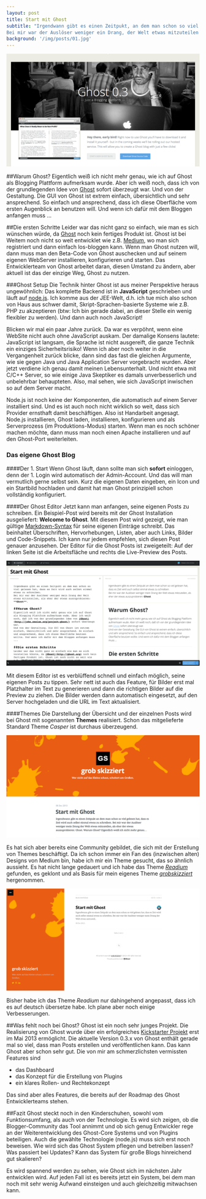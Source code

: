 ```yaml
---
layout: post
title: Start mit Ghost
subtitle: "Irgendwann gibt es einen Zeitpukt, an dem man schon so viel gelesen hat, dass es Zeit wird, auch selbst einmal etwas zu schreiben.
Bei mir war der Auslöser weniger ein Drang, der Welt etwas mitzuteilen (es ist mir schon klar, dass es inzwischen gefühlt mehr Blogger als Leser gibt), als eher der, etwas auszuprobieren: das Blogging System Ghost."
background: '/img/posts/01.jpg'
---
```



![Ghost](/img/posts/Screenshot_Ghost_org.png)

##Warum Ghost?
Eigentlich weiß ich nicht mehr genau, wie ich auf Ghost als Blogging Plattform aufmerksam wurde. Aber ich weiß noch, dass ich von der grundlegenden Idee von [Ghost](http://john.onolan.org/project-ghost/) sofort überzeugt war. 
Und von der Gestaltung. Die GUI von Ghost ist extrem einfach, übersichtlich und sehr ansprechend. So einfach und ansprechend, dass ich diese Oberfläche vom ersten Augenblick an benutzen will. Und wenn ich dafür mit dem Bloggen anfangen muss ...

##Die ersten Schritte
Leider war das nicht ganz so einfach, wie man es sich wünschen würde, da [Ghost](http://ghost.org) noch kein fertiges Produkt ist. Ghost ist bei Weitem noch nicht so weit entwicklet wie z.B. [Medium](https://medium.com), wo man sich registriert und dann einfach los-bloggen kann. Wenn man Ghost nutzen will, dann muss man den Beta-Code von Ghost auschecken und auf seinem eigenen WebServer installieren, konfigurieren und starten. 
Das Entwicklerteam von Ghost arbeitet daran, diesen Umstand zu ändern, aber aktuell ist das der einzige Weg, Ghost zu nutzen.

###Ghost Setup
Die Technik hinter Ghost ist aus meiner Perspektive heraus ungewöhnlich: Das komplette Backend ist in **JavaScript** geschrieben und läuft auf [node.js](http://nodejs.org). 
Ich komme aus der JEE-Welt, d.h. ich tue mich also schon von Haus aus schwer damit, Skript-Sprachen-basierte Systeme wie z.B. PHP zu akzeptieren (btw: Ich bin gerade dabei, an dieser Stelle ein wenig flexibler zu werden). Und dann auch noch JavaScript!

Blicken wir mal ein paar Jahre zurück. Da war es verpöhnt, wenn eine WebSite nicht auch ohne JavaScript auskam. Der damalige Konsens lautete: JavaScript ist langsam, die Sprache ist nicht ausgereift, die ganze Technik ein einziges Sicherheitsrisiko! 
Wenn ich aber noch weiter in die Vergangenheit zurück blicke, dann sind das fast die gleichen Argumente, wie sie gegen Java und Java Application Server vorgebracht wurden. Aber jetzt verdiene ich genau damit meinen Lebensunterhalt. Und nicht etwa mit C/C++ Server, so wie einige Java Skeptiker es damals unverbesserlich und unbelehrbar behaupteten.
Also, mal sehen, wie sich JavaScript inwischen so auf dem Server macht.

Node.js ist noch keine der Komponenten, die automatisch auf einem Server installiert sind. Und es ist auch noch nicht wirklich so weit, dass sich Provider ernsthaft damit beschäftigen. Also ist Handarbeit angesagt. Node.js installieren, Ghost laden, installieren, konfigurieren und als Serverprozess (im Produktions-Modus) starten. Wenn man es noch schöner machen möchte, dann muss man noch einen Apache installieren und auf den Ghost-Port weiterleiten.

### Das eigene Ghost Blog
####Der 1. Start
Wenn Ghost läuft, dann sollte man sich **sofort** einloggen, denn der 1. Login wird automatisch der Admin-Account. Und das will man vermutlich gerne selbst sein.
Kurz die eigenen Daten eingeben, ein Icon und ein Startbild hochladen und damit hat man Ghost prinzipiell schon vollständig konfiguriert.

####Der Ghost Editor
Jetzt kann man anfangen, seine eigenen Posts zu schreiben. Ein Beispiel-Post wird bereits mit der Ghost Installation ausgeliefert: **Welcome to Ghost**.
Mit diesem Post wird gezeigt, wie man gültige [Markdown-Syntax](http://daringfireball.net/projects/markdown/syntax) für seine eigenen Einträge schreibt. Das beinhaltet Überschriften, Hervorhebungen, Listen, aber auch Links, Bilder und Code-Snippets. Ich kann nur jedem empfehlen, sich diesen Post genauer anzusehen.
Der Editor für die Ghost Posts ist zweigeteilt: Auf der linken Seite ist die Arbeitsfläche und rechts die Live-Preview des Posts.

![Ghost Editor](/img/posts//Ghost_Editor.png)

Mit diesem Editor ist es verblüffend schnell und einfach möglich, seine eigenen Posts zu tippen. Sehr nett ist auch das Feature, für Bilder erst mal Platzhalter im Text zu generieren und dann die richtigen Bilder auf die Preview zu ziehen. Die Bilder werden dann automatisch eingesetzt, auf den Server hochgeladen und die URL im Text aktualisiert.

####Themes
Die Darstellung der Übersicht und der einzelnen Posts wird bei Ghost mit sogenannten **Themes** realisiert. Schon das mitgelieferte Standard Theme *Casper* ist durchaus überzeugend.

![Casper Theme](/img/posts//grobskizziert_casper.png)

Es hat sich aber bereits eine Community gebildet, die sich mit der Erstellung von Themes beschäftigt. Da ich schon immer ein Fan des (inzwischen alten) Designs von Medium bin, habe ich mir ein Theme gesucht, das so ähnlich aussieht. Es hat nicht lange gedauert und ich habe das Theme [*Readium*](https://github.com/starburst1977/Readium) gefunden, es geklont und als Basis für mein eigenes Theme [*grobskizziert*](https://github.com/realDogbert/grobskizziert) hergenommen.

![Grobskizziert Theme](/img/posts/grobskizziert_custom.png)

Bisher habe ich das Theme *Readium* nur dahingehend angepasst, dass ich es auf deutsch übersetze habe. Ich plane aber noch einige Verbesserungen.

##Was fehlt noch bei Ghost?
Ghost ist ein noch sehr junges Projekt. Die Realisierung von Ghost wurde über ein erfolgreiches [Kickstarter Projekt](http://www.kickstarter.com/projects/johnonolan/ghost-just-a-blogging-platform/) erst im Mai 2013 ermöglicht. Die aktuelle Version 0.3.x von Ghost enthält gerade mal so viel, dass man Posts erstellen und veröffentlichen kann. Das kann Ghost aber schon sehr gut.
Die von mir am schmerzlichsten vermissten Features sind

* das Dashboard
* das Konzept für die Erstellung von Plugins
* ein klares Rollen- und Rechtekonzept

Das sind aber alles Features, die bereits auf der Roadmap des Ghost Entwicklerteams stehen.

##Fazit
Ghost steckt noch in den Kinderschuhen, sowohl vom Funktionsumfang, als auch von der Technologie. Es wird sich zeigen, ob die Blogger-Community das Tool annimmt und ob sich genug Entwickler rege an der Weiterentwicklung des Ghost-Core Systems und von Plugins beteiligen. Auch die gewählte Technologie (node.js) muss sich erst noch beweisen. Wie wird sich das Ghost System pflegen und betreiben lassen? Was passiert bei Updates? Kann das System für große Blogs hinreichend gut skalieren?

Es wird spannend werden zu sehen, wie Ghost sich im nächsten Jahr entwicklen wird. Auf jeden Fall ist es bereits jetzt ein System, bei dem man noch mit sehr wenig Aufwand einsteigen und auch gleichzeitig mitwachsen kann.

